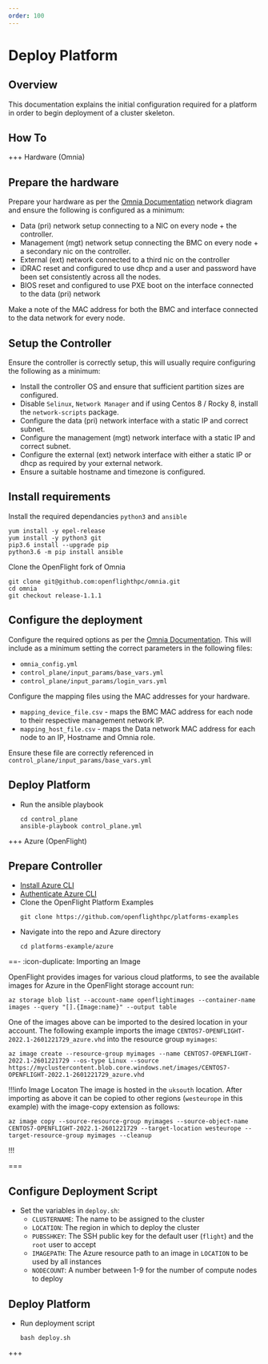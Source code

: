```yaml
---
order: 100
---
```

# Deploy Platform

## Overview

This documentation explains the initial configuration required for a platform in order to begin deployment of a cluster skeleton.

## How To

+++ Hardware (Omnia)

## Prepare the hardware

Prepare your hardware as per the [Omnia Documentation](https://dellhpc.github.io/omnia/INSTALL_OMNIA_CONTROL_PLANE.html) network diagram and ensure the following is configured as a minimum:

- Data (pri) network setup connecting to a NIC on every node + the controller.
- Management (mgt) network setup connecting the BMC on every node + a secondary nic on the controller.
- External (ext) network connected to a third nic on the controller
- iDRAC reset and configured to use dhcp and a user and password have been set consistently across all the nodes.
- BIOS reset and configured to use PXE boot on the interface connected to the data (pri) network

Make a note of the MAC address for both the BMC and interface connected to the data network for every node.

## Setup the Controller
Ensure the controller is correctly setup, this will usually require configuring the following as a minimum:
- Install the controller OS and ensure that sufficient partition sizes are configured.
- Disable `Selinux`, `Network Manager` and if using Centos 8 / Rocky 8, install the `network-scripts` package.
- Configure the data (pri) network interface with a static IP and correct subnet.
- Configure the management (mgt) network interface with a static IP and correct subnet.
- Configure the external (ext) network interface with either a static IP or dhcp as required by your external network.
- Ensure a suitable hostname and timezone is configured.

## Install requirements

Install the required dependancies `python3` and `ansible`
```shell
yum install -y epel-release
yum install -y python3 git
pip3.6 install --upgrade pip
python3.6 -m pip install ansible
```
Clone the OpenFlight fork of Omnia
  ```shell
  git clone git@github.com:openflighthpc/omnia.git
  cd omnia
  git checkout release-1.1.1
  ```

## Configure the deployment
Configure the required options as per the [Omnia Documentation](https://dellhpc.github.io/omnia/INSTALL_OMNIA_CONTROL_PLANE.html). This will include as a minimum setting the correct parameters in the following files:

- `omnia_config.yml`
- `control_plane/input_params/base_vars.yml`
- `control_plane/input_params/login_vars.yml`

Configure the mapping files using the MAC addresses for your hardware.
- `mapping_device_file.csv` - maps the BMC MAC address for each node to their respective management network IP.
- `mapping_host_file.csv` - maps the Data network MAC address for each node to an IP, Hostname and Omnia role.

Ensure these file are correctly referenced in `control_plane/input_params/base_vars.yml`

## Deploy Platform
- Run the ansible playbook
  ```shell
  cd control_plane
  ansible-playbook control_plane.yml
  ```

+++ Azure (OpenFlight)

## Prepare Controller

- [Install Azure CLI](https://docs.microsoft.com/en-us/cli/azure/install-azure-cli-linux?pivots=dnf)
- [Authenticate Azure CLI](https://docs.microsoft.com/en-us/cli/azure/get-started-with-azure-cli#how-to-sign-into-the-azure-cli)
- Clone the OpenFlight Platform Examples
  ```shell
  git clone https://github.com/openflighthpc/platforms-examples
  ```
- Navigate into the repo and Azure directory
  ```shell
  cd platforms-example/azure
  ```

==- :icon-duplicate: Importing an Image

OpenFlight provides images for various cloud platforms, to see the available images for Azure in the OpenFlight storage account run:
```shell
az storage blob list --account-name openflightimages --container-name images --query "[].{Image:name}" --output table
```

One of the images above can be imported to the desired location in your account. The following example imports the image `CENTOS7-OPENFLIGHT-2022.1-2601221729_azure.vhd` into the resource group `myimages`:
```shell
az image create --resource-group myimages --name CENTOS7-OPENFLIGHT-2022.1-2601221729 --os-type Linux --source https://myclustercontent.blob.core.windows.net/images/CENTOS7-OPENFLIGHT-2022.1-2601221729_azure.vhd
```

!!!info Image Locaton
The image is hosted in the `uksouth` location. After importing as above it can be copied to other regions (`westeurope` in this example) with the image-copy extension as follows:
```shell
az image copy --source-resource-group myimages --source-object-name CENTOS7-OPENFLIGHT-2022.1-2601221729 --target-location westeurope --target-resource-group myimages --cleanup
```
!!!

===

## Configure Deployment Script

- Set the variables in `deploy.sh`:
  - `CLUSTERNAME`: The name to be assigned to the cluster
  - `LOCATION`: The region in which to deploy the cluster
  - `PUBSSHKEY`: The SSH public key for the default user (`flight`) and the `root` user to accept
  - `IMAGEPATH`: The Azure resource path to an image in `LOCATION` to be used by all instances
  - `NODECOUNT`: A number between 1-9 for the number of compute nodes to deploy

## Deploy Platform

- Run deployment script
  ```shell
  bash deploy.sh
  ```

+++
